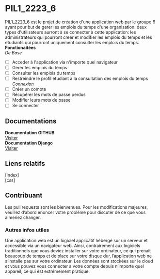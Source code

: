 # PIL1_2223_6 
PIL1_2223_6 est le projet de création d'une application web par le groupe 6 ayant pour but de gerer les emplois du temps d'une organisation.
deux types d'utilisateurs aurront  à se connecter à cette application: les administrateurs qui pourront creer et modifier les emplois du temps
et les etudiants qui pourront uniquement consulter les emplois du temps.  
 **Fonctionaitées**  
 *De* *Base*
- [ ] Acceder à l'application via n'importe quel navigateur
- [ ] Gerer les emplois du temps
- [ ] Consulter les emplois du temps
- [ ] Restreindre le profil étudiant à la consultation des emplois du temps  
 *Connexion*     
- [ ] Créer un compte
- [ ] Récupérer les mots de passe perdus
- [ ] Modifier leurs mots de passe
- [ ] Se connecter  

## Documentations
 **Documentation** **GITHUB**   
[Visiter](https://docs.github.com/)    
 **Documentation** **Django**  
[Visiter](https://docs.djangoproject.com/)  
## Liens relatifs  
 [index]  
 [css]   
 
## Contribuant
Les pull requests sont les bienvenues. Pour les modifications majeures, veuillez d’abord enoncer votre problème pour discuter de ce que vous aimeriez changer.
### Autres infos utiles
Une application web est un logiciel applicatif hébergé sur un serveur et accessible via un navigateur web. Ainsi, contrairement aux logiciels traditionnels que
vous deviez installer sur votre ordinateur, ce qui prenait beaucoup de temps et de place sur votre disque dur, l’application web ne s’installe pas sur votre ordinateur. 
Les données sont stockées sur le cloud et vous pouvez vous connecter à votre compte depuis n’importe quel appareil, ce qui est extrêmement pratique.
